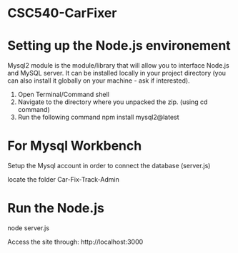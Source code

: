 # CSC540-CarFixer
# Setting up the Node.js environement
Mysql2 module is the module/library that will allow you to interface Node.js and MySQL server. 
It can be installed locally in your project directory (you can also install it globally on your 
machine - ask if interested). 
1) Open Terminal/Command shell 
2) Navigate to the directory where you unpacked the zip. (using cd command) 
3) Run the following command 
npm install mysql2@latest 

# For Mysql Workbench

Setup the Mysql account in order to connect the database (server.js)

locate the folder Car-Fix-Track-Admin

# Run the Node.js

node server.js 

Access the site through: http://localhost:3000
